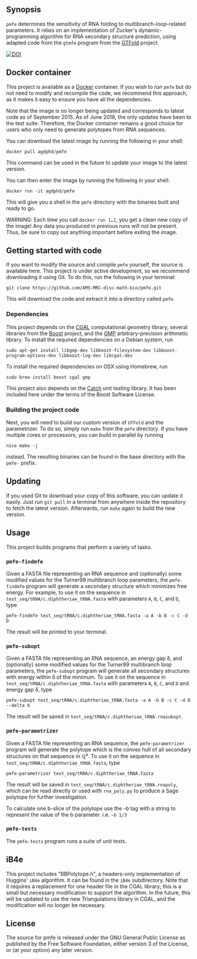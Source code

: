 ## Synopsis

`pmfe` determines the sensitivity of RNA folding to multibranch-loop-related parameters.
It relies on an implementation of Zucker's dynamic-programming algorithm for RNA secondary structure prediction, using adapted code from the `gtmfe` program from the [GTFold][gtfold] project.

[![DOI](https://zenodo.org/badge/12672/AMS-MRC-disc-math-bio/pmfe.svg)](https://zenodo.org/badge/latestdoi/12672/AMS-MRC-disc-math-bio/pmfe)

## Docker container

This project is available as a [Docker][docker] container.
If you wish to *run* `pmfe` but do not need to modify and recompile the code, we recommend this approach, as it makes it easy to ensure you have all the dependencies.

Note that the image is no longer being updated and corresponds to latest code as of September 2015.
As of June 2018, the only updates have been to the test suite.
Therefore, the Docker container remains a good choice for users who only need to generate polytopes from RNA sequences.

You can download the latest image by running the following in your shell:

    docker pull agdphd/pmfe

This command can be used in the future to update your image to the latest version.

You can then enter the image by running the following in your shell:

    docker run -it agdphd/pmfe

This will give you a shell in the `pmfe` directory with the binaries built and ready to go.

WARNING: Each time you call `docker run […]`, you get a clean new copy of the image!
Any data you produced in previous runs will *not* be present.
Thus, be sure to copy out anything important before exiting the image.

## Getting started with code

If you want to modify the source and compile `pmfe` yourself, the source is available here.
This project is under active development, so we recommend downloading it using Git.
To do this, run the following in your terminal:

```
git clone https://github.com/AMS-MRC-disc-math-bio/pmfe.git
```

This will download the code and extract it into a directory called `pmfe`.

### Dependencies
This project depends on the [CGAL][cgal] computational geometry library, several libraries from the [Boost][boost] project, and the [GMP][gmp] arbitrary-precision arithmetic library.
To install the required dependencies on a Debian system, run

    sudo apt-get install libgmp-dev libboost-filesystem-dev libboost-program-options-dev libboost-log-dev libcgal-dev

To install the required dependencies on OSX using Homebrew, run

    sudo brew install boost cgal gmp

This project also depends on the [Catch][catch] unit testing library.
It has been included here under the terms of the Boost Software License.


### Building the project code
Next, you will need to build our custom version of `GTFold` and the parametrizer.
To do so, simply run `make` from the `pmfe` directory.
If you have multiple cores or processors, you can build in parallel by running

    nice make -j

instead.
The resulting binaries can be found in the base directory with the `pmfe-` prefix.

## Updating

If you used Git to download your copy of this software, you can update it easily.
Just run `git pull` in a terminal from anywhere inside the repository to fetch the latest version.
Afterwards, run `make` again to build the new version.

## Usage
This project builds programs that perform a variety of tasks.

### `pmfe-findmfe`
Given a FASTA file representing an RNA sequence and (optionally) some modified values for the Turner99 multibranch loop parameters, the `pmfe-findmfe` program will generate a secondary structure which minimizes free energy.
For example, to use it on the sequence in `test_seq/tRNA/c.diphtheriae_tRNA.fasta` with parameters `A`, `B`, `C`, and `D`, type

    pmfe-findmfe test_seq/tRNA/c.diphtheriae_tRNA.fasta -a A -b B -c C -d D

The result will be printed to your terminal.

### `pmfe-subopt`
Given a FASTA file representing an RNA sequence, an energy gap δ, and (optionally) some modified values for the Turner99 multibranch loop parameters, the `pmfe-subopt` program will generate all secondary structures with energy within δ of the minimum.
To use it on the sequence in `test_seq/tRNA/c.diphtheriae_tRNA.fasta` with parameters `A`, `B`, `C`, and `D` and energy gap δ, type

    pmfe-subopt test_seq/tRNA/c.diphtheriae_tRNA.fasta -a A -b B -c C -d D --delta δ

The result will be saved in `test_seq/tRNA/c.diphtheriae_tRNA.rnasubopt`.

### `pmfe-parametrizer`
Given a FASTA file representing an RNA sequence, the `pmfe-parametrizer` program will generate the polytope which is the convex hull of all secondary structures on that sequence in ℚ⁴.
To use it on the sequence in `test_seq/tRNA/c.diphtheriae_tRNA.fasta`, type

    pmfe-parametrizer test_seq/tRNA/c.diphtheriae_tRNA.fasta

The result will be saved in `test_seq/tRNA/c.diphtheriae_tRNA.rnapoly`, which can be read directly or used with `rna_poly.py` to produce a Sage polytope for further investigation.

To calculate one b-slice of the polytope use the -b tag with a string to represent the value of the b parameter. i.e. `-b 1/3`

### `pmfe-tests`
The `pmfe-tests` program runs a suite of unit tests.

## iB4e

This project includes "BBPolytope.h", a headers-only implementation of Huggins' `iB4e` algorithm.
It can be found in the `iB4e` subdirectory.
Note that it requires a replacement for one header file in the CGAL library; this is a small but necessary modification to support the algorithm.
In the future, this will be updated to use the new Triangulations library in CGAL, and the modification will no longer be necessary.

## License

The source for pmfe is released under the GNU General Public License as published by the Free Software Foundation, either version 3 of the License, or (at your option) any later version.

[macports]: //www.macports.org/
[openmp]: http://openmp.org/
[opemmp-dl]: http://openmp.org/wp/openmp-compilers/
[gmp]: //gmplib.org/
[gmp-dl]: //gmplib.org/#DOWNLOAD
[sage]: //sagemath.org
[cgal]: //www.cgal.org
[boost]: //www.boost.org
[boost-getstarted]: //www.boost.org/doc/libs/1_57_0/more/getting_started/unix-variants.html
[cmake]: //www.cmake.org/download/
[gtfold]: http://gtfold.sourceforge.net/
[docker]: //docker.io/
[catch]: //github.com/philsquared/Catch
